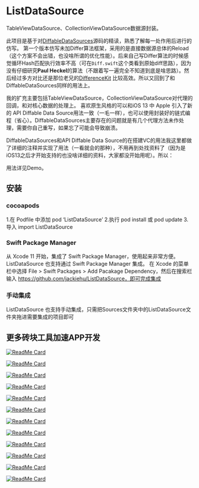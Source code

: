 # ListDataSource
TableViewDataSource、CollectionViewDataSource数据源封装。

此项目是基于对[DiffableDataSources](https://github.com/ra1028/DiffableDataSources)源码的精读，熟悉了解每一处作用后进行的仿写。
第一个版本仿写未加Differ算法框架，采用的是直接数据源总体的Reload（这个方案不会出错，也没啥所谓的优化性能）。后来自己写Differ算法的时候感觉循环Hash匹配执行效率不高（可在`Diff.swift`这个类看到原始diff思路），因为没有仔细研究**Paul Heckel**的算法（不跟着写一遍完全不知道到底是啥思路）。然后经过多方对比还是那位老兄的[DifferenceKit](https://github.com/ra1028/DifferenceKit) 比较高效。所以又回到了和DiffableDataSources同样的用法上。

我的扩充主要包括TableViewDataSource，CollectionViewDataSource对代理的回调，和对核心数据的处理上。
喜欢原生风格的可以和iOS 13 中 Apple 引入了新的 API Diffable Data Source用法一致（一毛一样），也可以使用封装好的链式编程（省心）。DiffableDataSources主要存在的问题就是有几个代理方法未作处理，需要你自己重写，如果忘了可能会导致崩溃。

DiffableDataSources和API Diffable Data Source的在搭建VC的用法我这里都做了详细的注释并实现了用法（一看就会的那种），不用再到处找资料了（因为是iOS13之后才开始支持的也没啥详细的资料，大家都没开始用呢）。所以：

用法详见Demo。

## 安装
### cocoapods
1.在 Podfile 中添加 pod ‘ListDataSource’
2.执行 pod install 或 pod update
3.导入 import ListDataSource
### Swift Package Manager
从 Xcode 11 开始，集成了 Swift Package Manager，使用起来非常方便。ListDataSource 也支持通过 Swift Package Manager 集成。
在 Xcode 的菜单栏中选择 File > Swift Packages > Add Pacakage Dependency，然后在搜索栏输入
https://github.com/jackiehu/ListDataSource，即可完成集成
### 手动集成
ListDataSource 也支持手动集成，只需把Sources文件夹中的ListDataSource文件夹拖进需要集成的项目即可
## 更多砖块工具加速APP开发

[![ReadMe Card](https://github-readme-stats.vercel.app/api/pin/?username=jackiehu&repo=SwiftBrick&theme=radical&locale=cn)](https://github.com/jackiehu/SwiftBrick)

[![ReadMe Card](https://github-readme-stats.vercel.app/api/pin/?username=jackiehu&repo=SwiftMediator&theme=radical&locale=cn)](https://github.com/jackiehu/SwiftMediator)

[![ReadMe Card](https://github-readme-stats.vercel.app/api/pin/?username=jackiehu&repo=SwiftShow&theme=radical&locale=cn)](https://github.com/jackiehu/SwiftShow)

[![ReadMe Card](https://github-readme-stats.vercel.app/api/pin/?username=jackiehu&repo=SwiftyForm&theme=radical&locale=cn)](https://github.com/jackiehu/SwiftyForm)

[![ReadMe Card](https://github-readme-stats.vercel.app/api/pin/?username=jackiehu&repo=SwiftEmptyData&theme=radical&locale=cn)](https://github.com/jackiehu/SwiftEmptyData)

[![ReadMe Card](https://github-readme-stats.vercel.app/api/pin/?username=jackiehu&repo=SwiftPageView&theme=radical&locale=cn)](https://github.com/jackiehu/SwiftPageView)

[![ReadMe Card](https://github-readme-stats.vercel.app/api/pin/?username=jackiehu&repo=JHTabBarController&theme=radical&locale=cn)](https://github.com/jackiehu/JHTabBarController)

[![ReadMe Card](https://github-readme-stats.vercel.app/api/pin/?username=jackiehu&repo=SwiftMesh&theme=radical&locale=cn)](https://github.com/jackiehu/SwiftMesh)

[![ReadMe Card](https://github-readme-stats.vercel.app/api/pin/?username=jackiehu&repo=SwiftNotification&theme=radical&locale=cn)](https://github.com/jackiehu/SwiftNotification)

[![ReadMe Card](https://github-readme-stats.vercel.app/api/pin/?username=jackiehu&repo=SwiftNetSwitch&theme=radical&locale=cn)](https://github.com/jackiehu/SwiftNetSwitch)

[![ReadMe Card](https://github-readme-stats.vercel.app/api/pin/?username=jackiehu&repo=SwiftButton&theme=radical&locale=cn)](https://github.com/jackiehu/SwiftButton)

[![ReadMe Card](https://github-readme-stats.vercel.app/api/pin/?username=jackiehu&repo=SwiftDatePicker&theme=radical&locale=cn)](https://github.com/jackiehu/SwiftDatePicker)
